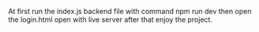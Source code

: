 At first run the index.js backend file 
with command npm run dev
then open the login.html open with live server
after that enjoy the project.
